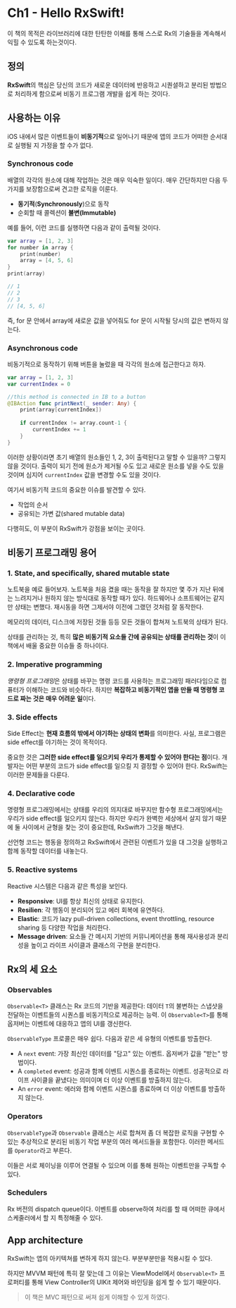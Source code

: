 # Ch1 - Hello RxSwift!
이 책의 목적은 라이브러리에 대한 탄탄한 이해를 통해 스스로 Rx의 기술들을 계속해서 익힐 수 있도록 하는것이다.

## 정의
**RxSwift**의 핵심은 당신의 코드가 새로운 데이터에 반응하고 시퀀셜하고 분리된 방법으로 처리하게 함으로써 비동기 프로그램 개발을 쉽게 하는 것이다.

## 사용하는 이유
iOS 내에서 많은 이벤트들이 **비동기적**으로 일어나기 때문에 앱의 코드가 어떠한 순서대로 실행될 지 가정을 할 수가 없다.

### Synchronous code
배열의 각각의 원소에 대해 작업하는 것은 매우 익숙한 일이다. 매우 간단하지만 다음 두 가지를 보장함으로써 견고한 로직을 이룬다.
- **동기적**(**Synchronously**)으로 동작
- 순회할 때 콜렉션이 **불변(Immutable)**

예를 들어, 이런 코드를 실행하면 다음과 같이 출력될 것이다.
``` Swift
var array = [1, 2, 3]
for number in array {
    print(number)
    array = [4, 5, 6]
}
print(array)

// 1
// 2
// 3
// [4, 5, 6]
```

즉, for 문 안에서 array에 새로운 값을 넣어줘도 for 문이 시작될 당시의 값은 변하지 않는다.

### Asynchronous code
비동기적으로 동작하기 위해 버튼을 눌렀을 때 각각의 원소에 접근한다고 하자.

``` Swift
var array = [1, 2, 3]
var currentIndex = 0

//this method is connected in IB to a button
@IBAction func printNext(_ sender: Any) {
    print(array[currentIndex])
  
    if currentIndex != array.count-1 {
        currentIndex += 1
    }
}
```
이러한 상황이라면 초기 배열의 원소들인 1, 2, 3이 출력된다고 말할 수 있을까? 그렇지 않을 것이다. 출력이 되기 전에 원소가 제거될 수도 있고 새로운 원소를 넣을 수도 있을 것이며 심지어 `currentIndex` 값을 변경할 수도 있을 것이다.

여기서 비동기적 코드의 중요한 이슈를 발견할 수 있다.
- 작업의 순서
- 공유되는 가변 값(shared mutable data)
  
다행히도, 이 부분이 RxSwift가 강점을 보이는 곳이다.

## 비동기 프로그래밍 용어

### 1. State, and specifically, shared mutable state
노트북을 예로 들어보자. 노트북을 처음 켰을 때는 동작을 잘 하지만 몇 주가 지난 뒤에는 느려지거나 원하지 않는 방식대로 동작할 때가 있다. 하드웨어나 소프트웨어는 같지만 상태는 변했다. 재시동을 하면 그제서야 이전에 그랬던 것처럼 잘 동작한다.

메모리의 데이터, 디스크에 저장된 것들 등등 모든 것들이 합쳐져 노트북의 상태가 된다.

상태를 관리하는 것, 특히 **많은 비동기적 요소들 간에 공유되는 상태를 관리하는 것**이 이 책에서 배울 중요한 이슈들 중 하나이다.

### 2. Imperative programming
*명령형 프로그래밍*은 상태를 바꾸는 명령 코드를 사용하는 프로그래밍 패러다임으로 컴퓨터가 이해하는 코드와 비슷하다. 하지만 **복잡하고 비동기적인 앱을 만들 때 명령형 코드로 짜는 것은 매우 어려운 일**이다.

### 3. Side effects
Side Effect는 **현재 흐름의 밖에서 야기하는 상태의 변화**를 의미한다. 사실, 프로그램은 side effect를 야기하는 것이 목적이다.

중요한 것은 **그러한 side effect를 일으키되 우리가 통제할 수 있어야 한다는 점**이다. 개발자는 어떤 부분의 코드가 side effect를 일으킬 지 결정할 수 있어야 한다. RxSwift는 이러한 문제들을 다룬다.

### 4. Declarative code
명령형 프로그래밍에서는 상태를 우리의 의지대로 바꾸지만 함수형 프로그래밍에서는 우리가 side effect를 일으키지 않는다. 하지만 우리가 완벽한 세상에서 살지 않기 때문에 둘 사이에서 균형을 찾는 것이 중요한데, RxSwift가 그것을 해낸다.

선언형 코드는 행동을 정의하고 RxSwift에서 관련된 이벤트가 있을 대 그것을 실행하고 함께 동작할 데이터를 내놓는다.

### 5. Reactive systems
Reactive 시스템은 다음과 같은 특성을 보인다.
- **Responsive**: UI를 항상 최신의 상태로 유지한다.
- **Resilien**: 각 행동이 분리되어 있고 에러 회복에 유연하다.
- **Elastic**: 코드가 lazy pull-driven collections, event throttling, resource sharing 등 다양한 작업을 처리한다.
- **Message driven**: 요소들 간 메시지 기반의 커뮤니케이션을 통해 재사용성과 분리성을 높이고 라이프 사이클과 클래스의 구현을 분리한다.

## Rx의 세 요소

### Observables
`Observable<T>` 클래스는 Rx 코드의 기반을 제공한다: 데이터 `T`의 불변하는 스냅샷을 전달하는 이벤트들의 시퀀스를 비동기적으로 제공하는 능력. 이 `Observable<T>`를 통해 옵저버는 이벤트에 대응하고 앱의 UI를 갱신한다.

`ObservableType` 프로콜은 매우 쉽다. 다음과 같은 세 유형의 이벤트를 방출한다.
- A `next` event: 가장 최신인 데이터를 "담고" 있는 이벤트. 옵저버가 값을 "받는" 방법이다.
- A `completed` event: 성공과 함께 이벤트 시퀀스를 종료하는 이벤트. 성공적으로 라이프 사이클을 끝냈다는 의미이며 더 이상 이벤트를 방출하지 않는다.
- An `error` event: 에러와 함께 이벤트 시퀀스를 종료하며 더 이상 이벤트를 방출하지 않는다.

### Operators
`ObservableType`과 `Observable` 클래스는 서로 합쳐져 좀 더 복잡한 로직을 구현할 수 있는 추상적으로 분리된 비동기 작업 부분의 여러 메서드들을 포함한다. 이러한 메서드를 `Operator`라고 부른다.

이들은 서로 체이닝을 이루어 연결될 수 있으며 이를 통해 원하는 이벤트만을 구독할 수 있다.

### Schedulers
Rx 버전의 dispatch queue이다. 이벤트를 observe하여 처리를 할 때 어떠한 큐에서 스케줄러에서 할 지 특정해줄 수 있다.

## App architecture
RxSwift는 앱의 아키텍쳐를 변하게 하지 않는다. 부분부분만을 적용시킬 수 있다.

하지만 MVVM 패턴에 특히 잘 맞는데 그 이유는 ViewModel에서 `Observable<T>` 프로퍼티를 통해 View Controller의 UIKit 제어와 바인딩을 쉽게 할 수 있기 때문이다.

> 이 책은 MVC 패턴으로 써져 쉽게 이해할 수 있게 하였다.
